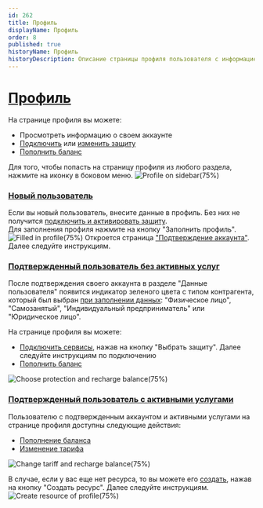 ```yaml
---
id: 262
title: Профиль
displayName: Профиль
order: 8
published: true
historyName: Профиль
historyDescription: Описание страницы профиля пользователя с информацией об аккаунте
---
```


# [Профиль](profile)

На странице профиля вы можете:
- Просмотреть информацию о своем аккаунте </br>
- [Подключить]([208]) или [изменить защиту]([258]) </br>
- [Пополнить баланс]([263])

Для того, чтобы попасть на страницу профиля из любого раздела, нажмите на иконку в боковом меню.
![Profile on sidebar(75%)](https://img.solarspace.pro/docs/profile-on-sidebar.jpg "Иконка профиля в боковом меню")  

### [Новый пользователь](new-user)

Если вы новый пользователь, внесите данные в профиль. Без них не получится [подключить и активировать защиту]([208]). </br>
Для заполнения профиля нажмите на кнопку "Заполнить профиль".
![Filled in profile(75%)](https://img.solarspace.pro/docs/filled-in-profile.jpg "Заполнение профиля")
Откроется страница ["Подтверждение аккаунта"]([243]). Далее следуйте инструкциям.

### [Подтвержденный пользователь без активных услуг](verified-user-without-active-services)

После подтверждения своего аккаунта в разделе "Данные пользователя" появится индикатор зеленого цвета с типом контрагента, который был выбран [при заполнении данных]([243]): "Физическое лицо", "Самозанятый", "Индивидуальный предприниматель" или "Юридическое лицо".

На странице профиля вы можете:
- [Подключить сервисы]([208]), нажав на кнопку "Выбрать защиту". Далее следуйте инструкциям по подключению </br>
- [Пополнить баланс]([263])

![Choose protection and recharge balance(75%)](https://img.solarspace.pro/docs/choose-protection-and-recharge-balance.jpg "Выбор защиты и пополнение баланса") 

### [Подтвержденный пользователь с активными услугами](verified-user-with-active-services)

Пользователю с подтвержденным аккаунтом и активными услугами на странице профиля доступны следующие действия:
- [Пополнение баланса]([263]) </br>
- [Изменение тарифа]([258])

![Change tariff and recharge balance(75%)](https://img.solarspace.pro/docs/change-tariff-and-recharge-balance.jpg "Изменение тарифа и пополнение баланса")

В случае, если у вас еще нет ресурса, то вы можете его [создать]([205]), нажав на кнопку "Создать ресурс". Далее следуйте инструкциям. 
![Create resource of profile(75%)](https://img.solarspace.pro/docs/create-resource-of-profile.jpg "Создание ресурса на странице профиля")